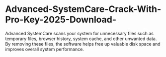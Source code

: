 # Advanced-SystemCare-Crack-With-Pro-Key-2025-Download-
 Advanced SystemCare scans your system for unnecessary files such as temporary files, browser history, system cache, and other unwanted data. By removing these files, the software helps free up valuable disk space and improves overall system performance.
